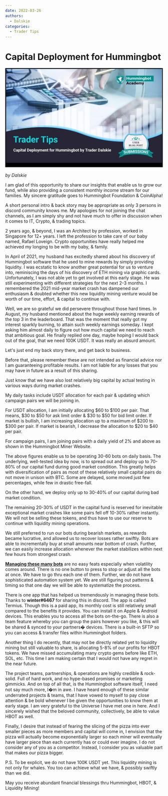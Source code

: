 ```yaml
---
date: 2022-03-26
authors:
  - Dalskie
categories:
  - Trader Tips
---
```


# Capital Deployment for Hummingbot

![Alt text](image_1.jpg)

*by Dalskie*

I am glad of this opportunity to share our insights that enable us to grow our fund, while also providing a consistent monthly income stream for our families. My sincere gratitude goes to Hummingbot Foundation & CoinAlpha!

A short personal intro & back story may be appropriate as only 3 persons in discord community knows me. My apologies for not joining the chat channels, as I am simply shy and not have much to offer in discussion when it comes to IT, Crypto, & trading topics.

2 years ago, & beyond, I was an Architect by profession, worked in Singapore for 12+ years. I left the profession to take care of our baby named, Rafael Loveign. Crypto opportunities have really helped me achieved my longing to be with my baby, & family.

In April of 2021, my husband has excitedly shared about his discovery of Hummingbot software that he used to mine rewards by simply providing liquidity. I was ecstatic to know another great potential for us to venture into, reminiscing the days of his discovery of ETH mining via graphic cards. Unfortunately, I was not able yet to get involved at this early stage. He was still experimenting with different strategies for the next 2-3 months. I remembered the 2021 mid-year market crash has dampened our enthusiasm & doubted whether this new liquidity mining venture would be worth of our time, effort, & capital to continue with.


<!-- more -->


Well, we are so grateful we did persevere throughout those hard times. In August, my husband mentioned about the huge weekly earning rewards of the top 3 in the leaderboard. That was the moment that really got my interest sparkly burning, to attain such weekly earnings someday. I kept asking him almost daily to figure out how much capital we need to reach that ambitious goal. He finally replied one day, maybe hoping I would back out of the goal, that we need 100K USDT. It was really an absurd amount.

Let's just end my back story there, and get back to business.

Before that, please remember these are not intended as financial advice nor I am guaranteeing profitable results. I am not liable for any losses that you may have in future as a result of this sharing.

Just know that we have also lost relatively big capital by actual testing in various ways during market crashes.

My daily tasks include USDT allocation for each pair & updating which campaign pairs we will be joining in.

For USDT allocation, I am initially allocating $60 to $100 per pair. That means, $30 to $50 for ask limit order & $30 to $50 for bid limit order. If market is bullish, I am increasing allocation up to a maximum of $200 to $300 per pair. If market is bearish, I decrease the allocation to $20 to $40 per pair.

For campaign pairs, I am joining pairs with a daily yield of 2% and above as shown in the Hummingbot Miner Website.

The above figures enable us to be operating 30-60 bots on daily basis. The underlying, well-tested idea by now, is to spread out and deploy up to 70-80% of our capital fund during good market condition. This greatly helps with diversification of pairs as most of these relatively small capital pairs do not move in unison with BTC. Some are delayed, some moved just few percentages, while few in drastic free-fall.

On the other hand, we deploy only up to 30-40% of our capital during bad market condition.

The remaining 20-30% of USDT in the capital fund is reserved for inevitable exceptional market crashes like some pairs fell off 10-30% rather instantly. We will not be selling these tokens, and thus have to use our reserve to continue with liquidity mining operations.

We still preferred to run our bots during bearish markets, as rewards became lucrative, and allowed us to recover losses rather swiftly. Bots are able to incrementally buy at small amounts near bottom of crash. Further, we can easily increase allocation whenever the market stabilizes within next few hours from strongest crash.

[**Managing these many bots**](https://1drv.ms/x/s!AtqW4_9PjvHQddBrajcKypkxWEM?e=t12oBY&ref=blog.hummingbot.org) are no easy feats especially when volatility comes around. There is no one button to press to stop or adjust all the bots at once. We have to go thru each one of them. Further, we do not have sophisticated automation system yet. We are still figuring out patterns & timing so that one day we will be able to systematize the process.

There is one app that has helped us tremendously in managing these bots. Thanks to ****winter#6467**** for sharing this in discord. The app is called Termius. Though this is a paid app, its monthly cost is still relatively small compared to the benefits it provides. You can install it on Apple & Android devices. This enables you to access all the bots on-the-go. There is also a team feature whereby you can group the pairs however you like, & this will be shared & synced to your partners� devices. There is a built-in SFTP so you can access & transfer files within Hummingbot folders.

Another thing I do recently, that may not be directly related yet to liquidity mining but still valuable to share, is allocating 5-8% of our profits for HBOT tokens. We have missed accumulating many crypto gems before like ETH, SOL, etc. This time I am making certain that I would not have any regret in the near future.

The project teams, partnerships, & operations are highly credible & rock-solid. Full of hard work, and no hype-based promises or marketing gimmicks. And on top of all that, is the Hummingbot software itself, I need not say much more, I�m in awe. I have heard enough of these similar underrated projects & teams, that I have vowed to myself to pay close attention & be bold whenever I be given the opportunities to know them at early stage. I am very grateful to the Universe I have met one in here. And I sincerely wished that the beloved community, collectively, be able to value HBOT as well.

Finally, I desire that instead of fearing the slicing of the pizza into ever smaller pieces as more members and capital will come in, I envision that the pizza will actually become exponentially larger so each miner will eventually have larger piece than each currently has or could ever imagine. I do not consider any of you as a competitor. Instead, I consider you as valuable part that makes our pizza bigger.

P.S. To be explicit, we do not have 100K USDT yet. This liquidity mining is not only for whales. You too can achieve what we have, & possibly swiftly than we did.

May you receive abundant financial blessings thru Hummingbot, HBOT, & Liquidity Mining!


